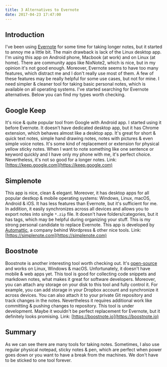 ```yaml
---
title: 3 Alternatives to Evernote
date: 2017-04-23 17:47:00
---
```


Introduction
------------

I've been using [Evernote](https://evernote.com) for some time for taking longer notes, but it started to annoy me a little bit. The main drawback is lack of the Linux desktop app. I'm using this app on Android phone, Macbook (at work) and on Linux (at home). There are community apps like NixNote2, which is nice, but in my opinion it's not good enough. Moreover, Evernote seems to have too many features, which distract me and I don't really use most of them. A few of these features may be really helpful for some use cases, but not for mine. I need simpler & cleaner tool for taking basic personal notes, which is available on all operating systems. I've started searching for Evernote alternatives. Below you can find my types worth checking.

Google Keep
-----------

It's nice & quite popular tool from Google with Android app. I started using it before Evernote. It doesn't have dedicated desktop app, but it has Chrome extension, which behaves almost like a desktop app. It's great for short & quick text notes, simple hand drawing notes, notes with pictures & even simple voice notes. It's some kind of replacement or extension for physical yellow sticky notes. When I want to note something like one sentence or keyword quickly and I have only my phone with me, it's perfect choice. Nevertheless, it's not so good for a longer notes. Link: [https://keep.google.com](https://keep.google.com)

Simplenote
----------

This app is nice, clean & elegant. Moreover, it has desktop apps for all popular destkop & mobile operating systems: Windows, Linux, macOS, Android & iOS. It has less features than Evernote, but it's sufficient for me. In addition, it easily synchronizes across all devices and allows you to export notes into single `*.zip` file. It doesn't have folders/categories, but it has tags, which may be helpful during organizing your stuff. This is my strong personal candidate to replace Evernote. This app is developed by [Automattic](https://automattic.com/), a company behind Wordpress & other nice tools. Link: [https://simplenote.com](https://simplenote.com)

Boostnote
---------

Boostnote is another interesting tool worth checking out. It's [open-source](https://github.com/BoostIO/Boostnote) and works on Linux, Windows & macOS. Unfortunately, it doesn't have mobile & web apps yet. This tool is good for collecting code snippets and markdown notes, what makes it great for software developers. Moreover, you can attach any storage on your disk to this tool and fully control it. For example, you can add storage in your Dropbox account and synchronize it across devices. You can also attach it to your private Git repository and track changes in the notes. Nevertheless it requires additional work like committing & pushing changes to repository. This tool is under development. Maybe it wouldn't be perfect replacement for Evernote, but it definitely looks promising. Link: [https://boostnote.io](https://boostnote.io)

Summary
-------

As we can see there are many tools for taking notes. Sometimes, I also use regular physical notepad, sticky notes & pen, which are perfect when power goes down or you want to have a break from the machines. We don't have to be sticked to one tool forever.
